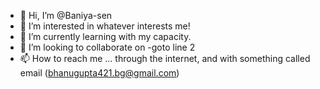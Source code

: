 - 👋 Hi, I’m @Baniya-sen
- 👀 I’m interested in whatever interests me!
- 🌱 I’m currently learning with my capacity.
- 💞️ I’m looking to collaborate on -goto line 2
- 📫 How to reach me ... through the internet, and with something called email (bhanugupta421.bg@gmail.com)

<!---
Baniya-sen/Baniya-sen is a ✨ special ✨ repository because its `README.md` (this file) appears on your GitHub profile.
You can click the Preview link to take a look at your changes.
--->
